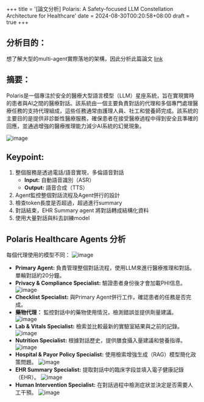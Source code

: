 +++
title = '[論文分析] Polaris: A Safety-focused LLM Constellation Architecture for Healthcare'
date = 2024-08-30T00:20:58+08:00
draft = true
+++

## 分析目的：
想了解大型的multi-agent實際落地的架構，因此分析此篇論文
[link](https://arxiv.org/pdf/2403.13313)

## 摘要：
Polaris是一個專注於安全的醫療大型語言模型（LLM）星座系統，旨在實現實時的患者與AI之間的醫療對話。該系統由一個主要負責對話的代理和多個專門處理醫療任務的支持代理組成，這些任務通常由護理人員、社工和營養師完成。該系統的主要目的是提供非診斷性醫療服務，確保患者在接受醫療過程中得到安全且準確的回應，並通過增強的醫療推理能力減少AI系統的幻覺現象。

![image](/img/structure.png)

## Keypoint:
1. 整個服務是透過電話/語音實現，多倫語音對話
    - **Input:** 自動語音識別（ASR）
    - **Output:** 語音合成（TTS）
2. Agent監控整個對話流程及Agent併行的設計
3. 檢查token長度是否超過，超過進行summary
4. 對話結束，EHR Summary agent 將對話轉成結構化資料
5. 使用大量對話與料去訓練model

## Polaris Healthcare Agents 分析
每個代理使用的模型不同：
![image](/img/model_lst.png)


- **Primary Agent:** 負責管理整個對話流程，使用LLM來進行醫療推理和對話。單輪對話約20分鐘。
- **Privacy & Compliance Specialist:** 驗證患者身份後才會加載PHI信息。
![image](/img/privacy_compliane_agent.png)
- **Checklist Specialist:** 與Primary Agent併行工作，確認患者的任務是否完成。
- **藥物代理：** 監控對話中的藥物使用情況，檢測錯誤並提供劑量建議。
![image](/img/medication_agent.png)
- **Lab & Vitals Specialist:** 檢索並比較最新的實驗室結果與之前的記錄。
![image](/img/lab_vitals_agent.png)
- **Nutrition Specialist:** 根據對話歷史，提供膳食攝入量建議和營養指導。
![image](/img/nutrition_agent.png)
- **Hospital & Payor Policy Specialist:** 使用檢索增強生成（RAG）模型簡化政策問題。
![image](/img/hospital_payor_agent.png)
- **EHR Summary Specialist:** 提取對話中的臨床字段並填入電子健康記錄（EHR）。
![image](/img/ehr_summary_agent.png)
- **Human Intervention Specialist:** 在對話過程中檢測症狀並決定是否需要人工干預。
![image](/img/human_intervention_agent.png)

